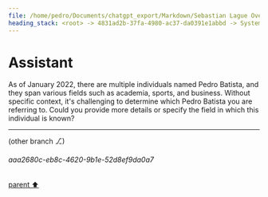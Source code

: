 ```yaml
---
file: /home/pedro/Documents/chatgpt_export/Markdown/Sebastian Lague Overview.md
heading_stack: <root> -> 4831ad2b-37fa-4980-ac37-da0391e1abbd -> System -> a40fe37a-3fec-4a8f-b24e-f0a96485b03a -> System -> aaa2c3d4-d93d-4fa9-afc6-8865536db17f -> User -> 89be3d41-71ae-4c92-bc0b-4412cd798f60 -> Assistant -> aaa2ab7f-557f-495c-8356-b1af510c42a2 -> User -> b40ac0df-3d2a-4526-81c7-11be97dcd4ea -> Assistant
---
```

# Assistant

As of January 2022, there are multiple individuals named Pedro Batista, and they span various fields such as academia, sports, and business. Without specific context, it's challenging to determine which Pedro Batista you are referring to. Could you provide more details or specify the field in which this individual is known?

---

(other branch ⎇)
###### aaa2680c-eb8c-4620-9b1e-52d8ef9da0a7
[parent ⬆️](#89be3d41-71ae-4c92-bc0b-4412cd798f60)
